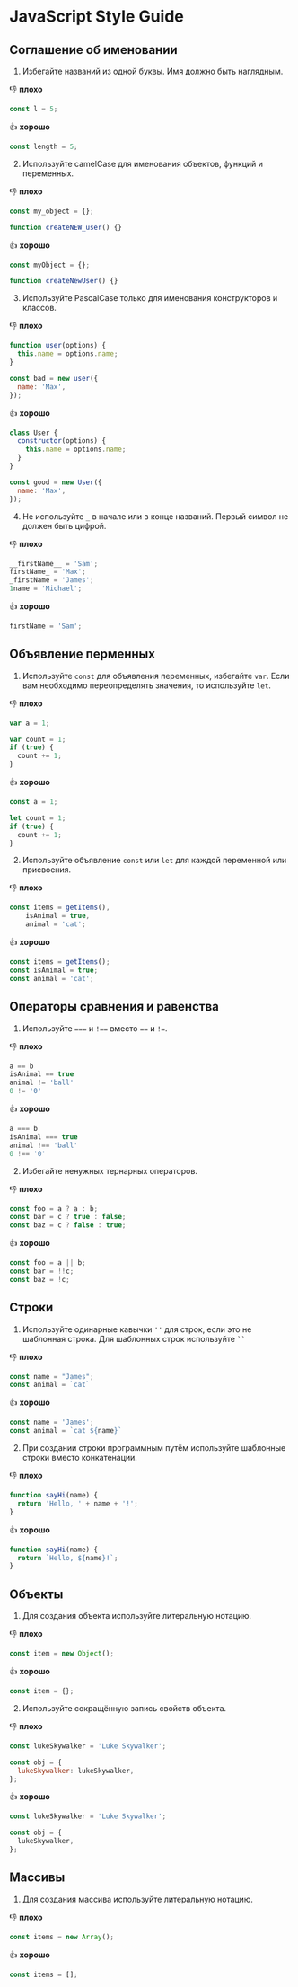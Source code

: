 # JavaScript Style Guide

## Соглашение об именовании

1. Избегайте названий из одной буквы. Имя должно быть наглядным.

👎 **плохо**
``` js
const l = 5;
```
👍 **хорошо**
``` js
const length = 5;
```
2. Используйте camelCase для именования объектов, функций и переменных.

👎 **плохо**
``` js
const my_object = {};

function createNEW_user() {}
```
👍 **хорошо**
``` js
const myObject = {};

function createNewUser() {}
```
3. Используйте PascalCase только для именования конструкторов и классов.

👎 **плохо**
``` js
function user(options) {
  this.name = options.name;
}

const bad = new user({
  name: 'Max',
});
```
👍 **хорошо**
``` js
class User {
  constructor(options) {
    this.name = options.name;
  }
}

const good = new User({
  name: 'Max',
});
```
4. Не используйте `_` в начале или в конце названий. Первый символ не должен быть цифрой.

👎 **плохо**
``` js
__firstName__ = 'Sam';
firstName_ = 'Max';
_firstName = 'James';
1name = 'Michael';
```
👍 **хорошо**
``` js
firstName = 'Sam';
```

## Объявление перменных

1. Используйте `const` для объявления переменных, избегайте `var`. 
Если вам необходимо переопределять значения, то используйте `let`.

👎 **плохо**
``` js
var a = 1;

var count = 1;
if (true) {
  count += 1;
}
```
👍 **хорошо**
``` js
const a = 1;

let count = 1;
if (true) {
  count += 1;
}
```
2. Используйте объявление `const` или `let` для каждой переменной или присвоения.

👎 **плохо**
``` js
const items = getItems(),
    isAnimal = true,
    animal = 'cat';
```
👍 **хорошо**
``` js
const items = getItems();
const isAnimal = true;
const animal = 'cat';
```

## Операторы сравнения и равенства

1. Используйте `===` и `!==` вместо `==` и `!=`.

👎 **плохо**
``` js
a == b
isAnimal == true
animal != 'ball'
0 != '0'
```
👍 **хорошо**
``` js
a === b
isAnimal === true
animal !== 'ball'
0 !== '0'
```
2. Избегайте ненужных тернарных операторов.

👎 **плохо**
``` js
const foo = a ? a : b;
const bar = c ? true : false;
const baz = c ? false : true;
```
👍 **хорошо**
``` js
const foo = a || b;
const bar = !!c;
const baz = !c;
```

## Строки

1. Используйте одинарные кавычки `''` для строк, если это не шаблонная строка. Для шаблонных строк используйте ` `` `

👎 **плохо**
``` js
const name = "James";
const animal = `cat`
```
👍 **хорошо**
``` js
const name = 'James';
const animal = `cat ${name}`
```
2. При создании строки программным путём используйте шаблонные строки вместо конкатенации. 

👎 **плохо**
``` js
function sayHi(name) {
  return 'Hello, ' + name + '!';
}
```
👍 **хорошо**
``` js
function sayHi(name) {
  return `Hello, ${name}!`;
}
```

## Объекты

1. Для создания объекта используйте литеральную нотацию.

👎 **плохо**
``` js
const item = new Object();
```
👍 **хорошо**
``` js
const item = {};
```
2. Используйте сокращённую запись свойств объекта.

👎 **плохо**
``` js
const lukeSkywalker = 'Luke Skywalker';

const obj = {
  lukeSkywalker: lukeSkywalker,
};
```
👍 **хорошо**
``` js
const lukeSkywalker = 'Luke Skywalker';

const obj = {
  lukeSkywalker,
};
```

## Массивы

1. Для создания массива используйте литеральную нотацию.

👎 **плохо**
``` js
const items = new Array();
```
👍 **хорошо**
``` js
const items = [];
```
